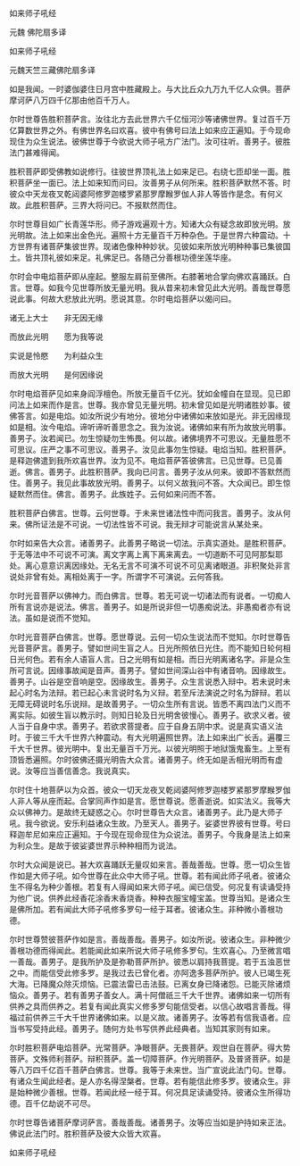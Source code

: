   如来师子吼经  

元魏 佛陀扇多译  

如来师子吼经  

元魏天竺三藏佛陀扇多译  

如是我闻。一时婆伽婆住日月宫中胜藏殿上。与大比丘众九万九千亿人众俱。菩萨摩诃萨八万四千亿那由他百千万人。  

尔时世尊告胜积菩萨言。汝往北方去此世界六千亿恒河沙等诸佛世界。复过百千万亿算数世界之外。有佛世界名曰欢喜。彼中有佛号曰法上如来应正遍知。于今现命现住为众生说法。彼佛世尊于今欲说大师子吼方广法门。汝可往听。善男子。彼胜法门甚难得闻。  

胜积菩萨即受佛教如说修行。往彼世界顶礼法上如来足已。右绕七匝却坐一面。胜积菩萨坐一面已。法上如来知而问曰。汝善男子从何所来。胜积菩萨默然不答。时彼众中天龙夜叉乾闼婆阿修罗迦楼罗紧那罗摩睺罗伽人非人等皆作是念。有何义故。此胜积菩萨。三界大将问已。不报默然而住。  

尔时世尊目如广长青莲华形。师子游戏遍观十方。知诸大众有疑念故即放光明。放光明故。法上如来出金色光。遍照十方无量百千万种杂色。于是世界六种震动。十方世界有诸菩萨集彼世界。现诸色像种种妙状。见彼如来所放光明种种事已集彼国土。皆共顶礼彼如来足。礼佛足已。各随己分善根功德坐莲华座。  

尔时会中电焰菩萨即从座起。整服左肩前至佛所。右膝著地合掌向佛欢喜踊跃。白言。世尊。如我今见世尊所放无量光明。我从昔来初未曾见此大光明。善哉世尊愿说此事。何故大悲放此光明。愿说其意。尔时电焰菩萨以偈问曰。  

诸无上大士　　非无因无缘  

而放此光明　　愿为我等说  

实说是怜愍　　为利益众生  

而放大光明　　是何因缘说  

尔时电焰菩萨见如来身阎浮檀色。所放无量百千亿光。犹如金幢自在显现。见已即问法上如来而作是言。世尊。我亦曾见无量光明。初未曾见如是光明诸胜妙事。彼佛答言。如是电焰。如汝所说少有地分。彼地分中诸佛如来放如是光。非无因缘现如是相。汝今电焰。谛听谛听善思念之。我为汝说。诸佛如来有所为故放光明事。善男子。汝若闻已。勿生惊疑勿生怖畏。何以故。诸佛境界不可思议。无量胜愿不可思议。庄严之事不可思议。善男子。汝见此事勿生惊疑。电焰当知。胜积菩萨。是释迦佛遣到我所欢喜世界。汝为见不。电焰菩萨答彼佛言。已见世尊。已见善逝。佛言。善男子。此胜积菩萨。我向已问言。善男子汝从何来。彼即不答默然而住。善男子。我见此事故放光明。善男子。以何义故我问不答。大众闻已。即生惊疑默然而住。佛言。善男子。此族姓子。云何如来问而不答。  

胜积菩萨白佛言。世尊。云何世尊。于未来世诸法性中而问我言。善男子。汝从何来。佛所证法是不可说。一切法性皆不可说。我无辩才可能说言从某处来。  

尔时如来告大众言。诸善男子。此善男子略说一切法。示真实道处。是胜积菩萨。于无等法中不可说不可演。离文字离上离下离来离去。一切道断不可见阿那梨耶处。离心意意识离因缘处。无名无言不可演不可说不可见离诸眼道。非积聚处非言说处非曾有处。离相处离于一字。所谓字不可演说。云何答我。  

尔时光音菩萨以佛神力。而白佛言。世尊。若无可说一切诸法而有说者。一切痴人所有言说亦是说法。佛言。善男子。如是所说非但一切愚痴说法。非愚痴者亦有说法。虽如是说而不觉知。  

尔时光音菩萨白佛言。世尊。愿世尊说。云何一切众生说法而不觉知。尔时世尊告光音菩萨言。善男子。譬如世间生盲之人。日光所照依日光住。而不能知日轮何相日光何色。若有余人语盲人言。日之光明有如是相。而日光明离诸名字。非是众生所可言说。因缘事故闻是音声。善男子。譬如世间深山谷中有诸音响。因缘故生。善男子。山谷是空音响是空。因缘故生。善男子。众生言说悉入辩中。若未说时未起心时名为法辩。若已起心未言说时名为义辩。若至斥法演说之时名为辞辩。若以无障无碍说时名乐说辩。是故善男子。一切众生所有言说。皆悉不离四法门义而不离实际。如彼生盲以教示时。则知日轮及日光明舍彼慢心。善男子。欲求义者。彼人当于自身中求。善男子。若欲求菩提者。应于自身五阴中求。说是真实语义法时。于彼三千大千世界六种震动。有大光明遍照世界。法上如来出广长舌。遍覆三千大千世界。彼光明中。复出无量百千万光。以彼光明照于地狱饿鬼畜生。上至有顶皆悉遍照。尔时彼佛还摄光明告大众言。诸善男子。终无如是舌相光明而有虚说。汝等应当善信善念。我说真实。  

尔时住十地菩萨以为众首。彼众一切天龙夜叉乾闼婆阿修罗迦楼罗紧那罗摩睺罗伽人非人等从座而起。合掌同声作如是言。愿世尊说。愿善逝说。如实法义。我等大众以佛神力。是故终无疑惑之心。尔时世尊告大众言。诸善男子。此乃是大师子吼。我今欲说。安乐利益诸众生故。乃至天人。善男子。娑婆世界彼有世尊。号曰释迦牟尼如来应正遍知。于今现在现命现住为众说法。善男子。今我身是法上如来为利众生。是故于彼娑婆世界示种种相而为说法。  

尔时大众闻是说已。甚大欢喜踊跃无量叹如来言。善哉善哉。世尊。愿一切众生皆作如是大师子吼。如今世尊在此众中大师子吼。世尊。若有闻此师子吼者。彼诸众生不得名为种少善根。若复有人得闻如来大师子吼。闻已信受。何况复有读诵受持为他广说。供养此经香花涂香末香烧香。种种衣服宝幢宝盖。世尊当知。是诸众生是佛所加。若有闻此大师子吼修多罗句一经于耳者。彼诸众生。非种微小善根功德。  

尔时世尊赞彼菩萨作如是言。善哉善哉。善男子。如汝所说。彼诸众生。非种微少善根功德而得闻此。若能闻此如来所说大师子吼修多罗句。生欢喜心。乃至微言唱一善哉。善男子。是我所护及是弥勒菩萨所护。彼悉以肩持我菩提。若于五浊恶世之中。而能信受此修多罗。是我过去已曾化者。亦阿逸多菩萨所护。彼人已竭生死大海。已降魔众除灭烦恼。已震法雷已击法鼓。已离女身已降诸怨。已能灭除诸烦恼众。善男子。若有善男子善女人。满十阿僧祇三千大千世界。诸佛如来一切所有供养之具而供养之。若复有闻此真实义修多罗句能信受者。以信心故唱言善哉。得福过前供养三千大千世界诸佛如来。以是义故。诸善男子。汝等若有信我语者。应当书写受持此经。善男子。随何方处书写供养此经典者。当知其家则有如来。  

尔时胜积菩萨电焰菩萨。光常菩萨。净眼菩萨。无畏菩萨。观世自在菩萨。得大势菩萨。文殊师利菩萨。辩积菩萨。盖一切障菩萨。作光明菩萨。及普贤菩萨。如是等八万四千亿百千菩萨白佛言。世尊。我等于未来世。当广宣说此法门句。世尊。有诸众生闻此经者。是人亦名得涅槃者。世尊。若有能信此修多罗。彼诸众生。非是始种微少善根。世尊。若闻此经一经于耳。何况具足读诵受持。彼诸众生所得功德。百千亿劫说不可尽。  

尔时世尊告诸菩萨摩诃萨言。善哉善哉。诸善男子。汝等应当如是护持如来正法。佛说此法门时。胜积菩萨及彼大众皆大欢喜。  

如来师子吼经  
